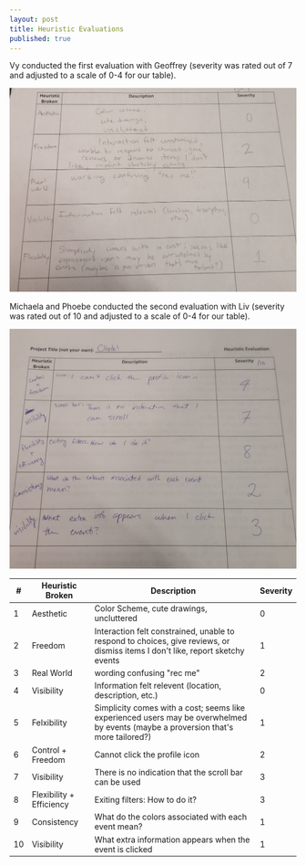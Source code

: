```yaml
---
layout: post
title: Heuristic Evaluations
published: true
---
```


Vy conducted the first evaluation with Geoffrey (severity was rated out of 7 and adjusted to a scale of 0-4 for our table).

![](/img/geoffrey_eval.jpg)

Michaela and Phoebe conducted the second evaluation with Liv (severity was rated out of 10 and adjusted to a scale of 0-4 for our table).

![](/img/liv_eval.jpg)


| # | Heuristic Broken         | Description                                              | Severity |
|---|--------------------------|----------------------------------------------------------|----------|
| 1 | Aesthetic        | Color Scheme, cute drawings, uncluttered                                                                                       | 0        |
| 2 | Freedom          | Interaction felt constrained, unable to respond to choices, give reviews, or dismiss items I don't like, report sketchy events | 1        |
| 3 | Real World       | wording confusing "rec me"                                                                                                     | 2        |
| 4 | Visibility       | Information felt relevent (location, description, etc.) | 0 |
| 5 | Felxibility | Simplicity comes with a cost; seems like experienced users may be overwhelmed by events (maybe a proversion that's more tailored?) | 1 |
| 6 | Control + Freedom        | Cannot click the profile icon                            | 2        |
| 7 | Visibility               | There is no indication that the scroll bar can be used   | 3        |
| 8 | Flexibility + Efficiency | Exiting filters: How to do it?                           | 3        |
| 9 | Consistency              | What do the colors associated with each event mean?      | 1        |
| 10 | Visibility               | What extra information appears when the event is clicked | 1        |
